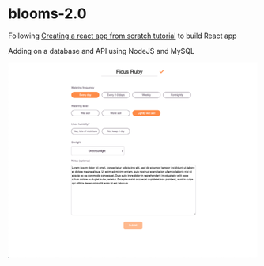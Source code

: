 # blooms-2.0

Following [Creating a react app from scratch tutorial](https://blog.usejournal.com/creating-a-react-app-from-scratch-f3c693b84658) to build React app

Adding on a database and API using NodeJS and MySQL

![alt text](FormScreenshot041019.png "Screenshot of running app")
